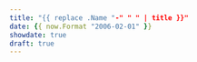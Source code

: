 ```yaml
---
title: "{{ replace .Name "-" " " | title }}"
date: {{ now.Format "2006-02-01" }}
showdate: true
draft: true
---
```

